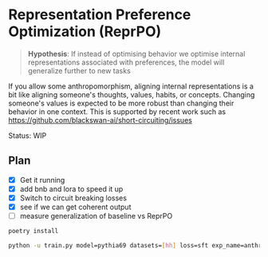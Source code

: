 # Representation Preference Optimization (ReprPO)

> **Hypothesis**: If instead of optimising behavior we optimise internal representations associated with preferences, the model will generalize further to new tasks

If you allow some anthropomorphism, aligning internal representations is a bit like aligning someone's thoughts, values, habits, or concepts. Changing someone's values is expected to be more robust than changing their behavior in one context. This is supported by recent work such as https://github.com/blackswan-ai/short-circuiting/issues

Status: WIP

## Plan

- [x] Get it running
- [x] add bnb and lora to speed it up
- [x] Switch to circuit breaking losses
- [x] see if we can get coherent output
- [ ] measure generalization of baseline vs ReprPO

```sh
poetry install

python -u train.py model=pythia69 datasets=[hh] loss=sft exp_name=anthropic_dpo_pythia69 gradient_accumulation_steps=2 batch_size=64 eval_batch_size=32 trainer=FSDPTrainer sample_during_eval=false
```
